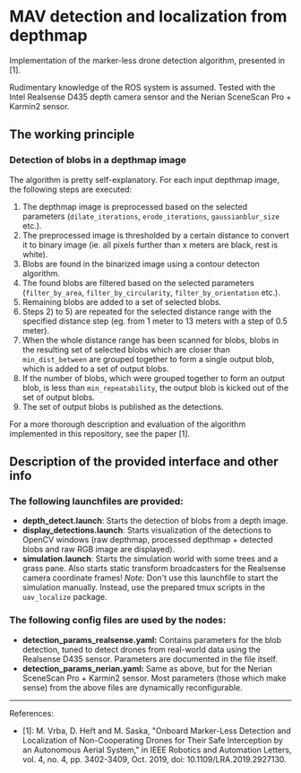 # MAV detection and localization from depthmap

Implementation of the marker-less drone detection algorithm, presented in [1].

Rudimentary knowledge of the ROS system is assumed.
Tested with the Intel Realsense D435 depth camera sensor and the Nerian SceneScan Pro + Karmin2 sensor.

## The working principle

### Detection of blobs in a depthmap image
The algorithm is pretty self-explanatory. For each input depthmap image, the following steps are executed:
 1) The depthmap image is preprocessed based on the selected parameters (`dilate_iterations`, `erode_iterations`, `gaussianblur_size` etc.).
 2) The preprocessed image is thresholded by a certain distance to convert it to binary image (ie. all pixels further than x meters are black, rest is white).
 3) Blobs are found in the binarized image using a contour detecton algorithm.
 4) The found blobs are filtered based on the selected parameters (`filter_by_area`, `filter_by_circularity`, `filter_by_orientation` etc.).
 5) Remaining blobs are added to a set of selected blobs.
 6) Steps 2) to 5) are repeated for the selected distance range with the specified distance step (eg. from 1 meter to 13 meters with a step of 0.5 meter).
 7) When the whole distance range has been scanned for blobs, blobs in the resulting set of selected blobs which are closer than `min_dist_between` are grouped together to form a single output blob, which is added to a set of output blobs.
 8) If the number of blobs, which were grouped together to form an output blob, is less than `min_repeatability`, the output blob is kicked out of the set of output blobs.
 9) The set of output blobs is published as the detections.

For a more thorough description and evaluation of the algorithm implemented in this repository, see the paper [1].

## Description of the provided interface and other info

### The following launchfiles are provided:
 * **depth_detect.launch**: Starts the detection of blobs from a depth image.
 * **display_detections.launch**: Starts visualization of the detections to OpenCV windows (raw depthmap, processed depthmap + detected blobs and raw RGB image are displayed).
 * **simulation.launch**: Starts the simulation world with some trees and a grass pane. Also starts static transform broadcasters for the Realsense camera coordinate frames! *Note:* Don't use this launchfile to start the simulation manually. Instead, use the prepared tmux scripts in the `uav_localize` package.

### The following config files are used by the nodes:
 * **detection_params_realsense.yaml:** Contains parameters for the blob detection, tuned to detect drones from real-world data using the Realsense D435 sensor. Parameters are documented in the file itself.
 * **detection_params_nerian.yaml:** Same as above, but for the Nerian SceneScan Pro + Karmin2 sensor.
Most parameters (those which make sense) from the above files are dynamically reconfigurable.

----
References:

 * [1]: M. Vrba, D. Heřt and M. Saska, "Onboard Marker-Less Detection and Localization of Non-Cooperating Drones for Their Safe Interception by an Autonomous Aerial System," in IEEE Robotics and Automation Letters, vol. 4, no. 4, pp. 3402-3409, Oct. 2019, doi: 10.1109/LRA.2019.2927130.
